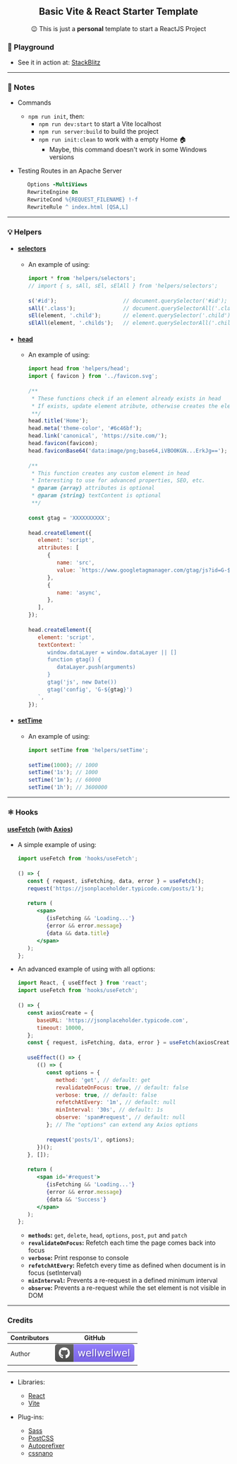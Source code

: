 <h2 align="center">Basic Vite & React Starter Template</h2>
<p align="center">😉 This is just a <b>personal</b> template to start a ReactJS Project</p>

### 🚀 Playground

-  See it in action at: [StackBlitz](https://stackblitz.com/edit/node-gkypjp)

<hr />

### 📝 Notes

-  Commands

   -  `npm run init`, then:
      -  `npm run dev:start` to start a Vite localhost
      -  `npm run server:build` to build the project
      -  `npm run init:clean` to work with a empty Home 🏠
         -  Maybe, this command doesn't work in some Windows versions

-  Testing Routes in an Apache Server

   ```apache
      Options -MultiViews
      RewriteEngine On
      RewriteCond %{REQUEST_FILENAME} !-f
      RewriteRule ^ index.html [QSA,L]
   ```

<hr />

### 💡 Helpers

-  #### [selectors](./src/helpers/selectors.jsx)

   -  An example of using:

      ```js
      import * from 'helpers/selectors';
      // import { s, sAll, sEl, sElAll } from 'helpers/selectors';

      s('#id');                     // document.querySelector('#id');
      sAll('.class');               // document.querySelectorAll('.class');
      sEl(element, '.child');       // element.querySelector('.child');
      sElAll(element, '.childs');   // element.querySelectorAll('.childs');
      ```

-  #### [head](./src/helpers/head.jsx)

   -  An example of using:

      ```js
      import head from 'helpers/head';
      import { favicon } from '../favicon.svg';

      /**
       * These functions check if an element already exists in head
       * If exists, update element atribute, otherwise creates the element in head
       **/
      head.title('Home');
      head.meta('theme-color', '#6c46bf');
      head.link('canonical', 'https://site.com/');
      head.favicon(favicon);
      head.faviconBase64('data:image/png;base64,iVBO0KGN...ErkJg==');

      /**
       * This function creates any custom element in head
       * Interesting to use for advanced properties, SEO, etc.
       * @param {array} attributes is optional
       * @param {string} textContent is optional
       **/

      const gtag = 'XXXXXXXXXX';

      head.createElement({
         element: 'script',
         attributes: [
            {
               name: 'src',
               value: `https://www.googletagmanager.com/gtag/js?id=G-${gtag}`,
            },
            {
               name: 'async',
            },
         ],
      });

      head.createElement({
         element: 'script',
         textContext: `
            window.dataLayer = window.dataLayer || []
            function gtag() {
               dataLayer.push(arguments)
            }
            gtag('js', new Date())
            gtag('config', 'G-${gtag}')
         `,
      });
      ```

-  #### [setTime](./src/helpers/setTime.jsx)

   -  An example of using:

      ```js
      import setTime from 'helpers/setTime';

      setTime(1000); // 1000
      setTime('1s'); // 1000
      setTime('1m'); // 60000
      setTime('1h'); // 3600000
      ```

<hr />

### ⚛️ Hooks

#### [useFetch](./src/hooks/useFetch.jsx) (with [Axios](https://axios-http.com/ptbr/docs/api_intro))

-  A simple example of using:

   ```jsx
   import useFetch from 'hooks/useFetch';

   () => {
      const { request, isFetching, data, error } = useFetch();
      request('https://jsonplaceholder.typicode.com/posts/1');

      return (
         <span>
            {isFetching && 'Loading...'}
            {error && error.message}
            {data && data.title}
         </span>
      );
   };
   ```

-  An advanced example of using with all options:

   ```jsx
   import React, { useEffect } from 'react';
   import useFetch from 'hooks/useFetch';

   () => {
      const axiosCreate = {
         baseURL: 'https://jsonplaceholder.typicode.com',
         timeout: 10000,
      };
      const { request, isFetching, data, error } = useFetch(axiosCreate);

      useEffect(() => {
         (() => {
            const options = {
               method: 'get', // default: get
               revalidateOnFocus: true, // default: false
               verbose: true, // default: false
               refetchAtEvery: '1m', // default: null
               minInterval: '30s', // default: 1s
               observe: 'span#request', // default: null
            }; // The "options" can extend any Axios options

            request('posts/1', options);
         })();
      }, []);

      return (
         <span id='#request'>
            {isFetching && 'Loading...'}
            {error && error.message}
            {data && 'Success'}
         </span>
      );
   };
   ```

   -  **`methods`:** `get`, `delete`, `head`, `options`, `post`, `put` and `patch`
   -  **`revalidateOnFocus`:** Refetch each time the page comes back into focus
   -  **`verbose`:** Print response to console
   -  **`refetchAtEvery`:** Refetch every time as defined when document is in focus (setInterval)
   -  **`minInterval`:** Prevents a re-request in a defined minimum interval
   -  **`observe`:** Prevents a re-request while the set element is not visible in DOM

<hr />

### Credits

| Contributors | GitHub                                                                             |
| ------------ | ---------------------------------------------------------------------------------- |
| Author       | [![wellwelwel](./.github/assets/images/author.svg)](https://github.com/wellwelwel) |

<hr />

-  Libraries:

   -  [React](https://reactjs.org/)
   -  [Vite](https://vitejs.dev/)

-  Plug-ins:

   -  [Sass](https://github.com/sass/sass)
   -  [PostCSS](https://github.com/postcss)
   -  [Autoprefixer](https://github.com/postcss/autoprefixer)
   -  [cssnano](https://github.com/cssnano/cssnano)
